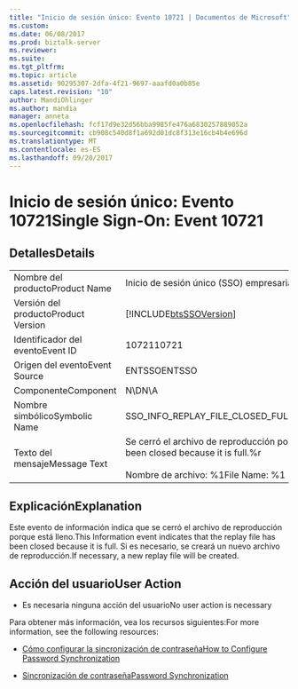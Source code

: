 ```yaml
---
title: "Inicio de sesión único: Evento 10721 | Documentos de Microsoft"
ms.custom: 
ms.date: 06/08/2017
ms.prod: biztalk-server
ms.reviewer: 
ms.suite: 
ms.tgt_pltfrm: 
ms.topic: article
ms.assetid: 90295307-2dfa-4f21-9697-aaafd0a0b85e
caps.latest.revision: "10"
author: MandiOhlinger
ms.author: mandia
manager: anneta
ms.openlocfilehash: fcf17d9e32d56bba9985fe476a6830257889052a
ms.sourcegitcommit: cb908c540d8f1a692d01dc8f313e16cb4b4e696d
ms.translationtype: MT
ms.contentlocale: es-ES
ms.lasthandoff: 09/20/2017
---
```

# <a name="single-sign-on-event-10721"></a><span data-ttu-id="a6a73-102">Inicio de sesión único: Evento 10721</span><span class="sxs-lookup"><span data-stu-id="a6a73-102">Single Sign-On: Event 10721</span></span>
## <a name="details"></a><span data-ttu-id="a6a73-103">Detalles</span><span class="sxs-lookup"><span data-stu-id="a6a73-103">Details</span></span>  
  
|||  
|-|-|  
|<span data-ttu-id="a6a73-104">Nombre del producto</span><span class="sxs-lookup"><span data-stu-id="a6a73-104">Product Name</span></span>|<span data-ttu-id="a6a73-105">Inicio de sesión único (SSO) empresarial</span><span class="sxs-lookup"><span data-stu-id="a6a73-105">Enterprise Single Sign-On</span></span>|  
|<span data-ttu-id="a6a73-106">Versión del producto</span><span class="sxs-lookup"><span data-stu-id="a6a73-106">Product Version</span></span>|[!INCLUDE[btsSSOVersion](../includes/btsssoversion-md.md)]|  
|<span data-ttu-id="a6a73-107">Identificador del evento</span><span class="sxs-lookup"><span data-stu-id="a6a73-107">Event ID</span></span>|<span data-ttu-id="a6a73-108">10721</span><span class="sxs-lookup"><span data-stu-id="a6a73-108">10721</span></span>|  
|<span data-ttu-id="a6a73-109">Origen del evento</span><span class="sxs-lookup"><span data-stu-id="a6a73-109">Event Source</span></span>|<span data-ttu-id="a6a73-110">ENTSSO</span><span class="sxs-lookup"><span data-stu-id="a6a73-110">ENTSSO</span></span>|  
|<span data-ttu-id="a6a73-111">Componente</span><span class="sxs-lookup"><span data-stu-id="a6a73-111">Component</span></span>|<span data-ttu-id="a6a73-112">N\D</span><span class="sxs-lookup"><span data-stu-id="a6a73-112">N\A</span></span>|  
|<span data-ttu-id="a6a73-113">Nombre simbólico</span><span class="sxs-lookup"><span data-stu-id="a6a73-113">Symbolic Name</span></span>|<span data-ttu-id="a6a73-114">SSO_INFO_REPLAY_FILE_CLOSED_FULL</span><span class="sxs-lookup"><span data-stu-id="a6a73-114">SSO_INFO_REPLAY_FILE_CLOSED_FULL</span></span>|  
|<span data-ttu-id="a6a73-115">Texto del mensaje</span><span class="sxs-lookup"><span data-stu-id="a6a73-115">Message Text</span></span>|<span data-ttu-id="a6a73-116">Se cerró el archivo de reproducción porque está lleno.%r</span><span class="sxs-lookup"><span data-stu-id="a6a73-116">The replay file has been closed because it is full.%r</span></span><br /><br /> <span data-ttu-id="a6a73-117">Nombre de archivo: %1</span><span class="sxs-lookup"><span data-stu-id="a6a73-117">File Name: %1</span></span>|  
  
## <a name="explanation"></a><span data-ttu-id="a6a73-118">Explicación</span><span class="sxs-lookup"><span data-stu-id="a6a73-118">Explanation</span></span>  
 <span data-ttu-id="a6a73-119">Este evento de información indica que se cerró el archivo de reproducción porque está lleno.</span><span class="sxs-lookup"><span data-stu-id="a6a73-119">This Information event indicates that the replay file has been closed because it is full.</span></span> <span data-ttu-id="a6a73-120">Si es necesario, se creará un nuevo archivo de reproducción.</span><span class="sxs-lookup"><span data-stu-id="a6a73-120">If necessary, a new replay file will be created.</span></span>  
  
## <a name="user-action"></a><span data-ttu-id="a6a73-121">Acción del usuario</span><span class="sxs-lookup"><span data-stu-id="a6a73-121">User Action</span></span>  
  
-   <span data-ttu-id="a6a73-122">Es necesaria ninguna acción del usuario</span><span class="sxs-lookup"><span data-stu-id="a6a73-122">No user action is necessary</span></span>  
  
 <span data-ttu-id="a6a73-123">Para obtener más información, vea los recursos siguientes:</span><span class="sxs-lookup"><span data-stu-id="a6a73-123">For more information, see the following resources:</span></span>  
  
-   [<span data-ttu-id="a6a73-124">Cómo configurar la sincronización de contraseña</span><span class="sxs-lookup"><span data-stu-id="a6a73-124">How to Configure Password Synchronization</span></span>](../core/how-to-configure-password-synchronization.md)  
  
-   [<span data-ttu-id="a6a73-125">Sincronización de contraseña</span><span class="sxs-lookup"><span data-stu-id="a6a73-125">Password Synchronization</span></span>](../core/password-synchronization2.md)